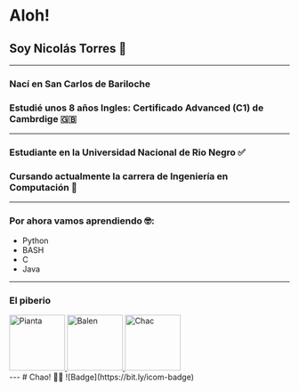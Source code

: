 # Aloh!
## Soy Nicolás Torres 🤠
---
### Nací en San Carlos de Bariloche
### Estudié unos 8 años Ingles: Certificado Advanced (C1) de Cambrdige 🇬🇧
---
### Estudiante en la Universidad Nacional de Rio Negro ✅
### Cursando actualmente la carrera de Ingeniería en Computación 🤩
---
### Por ahora vamos aprendiendo 🤓:
- Python
- BASH
- C
- Java
---
### El piberio
<div>
  <a href="https://github.com/Chabok52">
    <img src="https://avatars.githubusercontent.com/u/71991509?v=4" alt="Pianta" width="100" height="100">
  </a>
  <a href="https://github.com/ValenPianta">
    <img src="https://avatars.githubusercontent.com/u/86004462?v=4" alt="Balen" width="100" height="100">
  </a>
  <a href="https://github.com/santichac">
    <img src="https://avatars.githubusercontent.com/u/103904254?v=4" alt="Chac" width="100" height="100">
  </a>
  </div>
---
# Chao! 🐱‍👤
![Badge](https://bit.ly/icom-badge)
